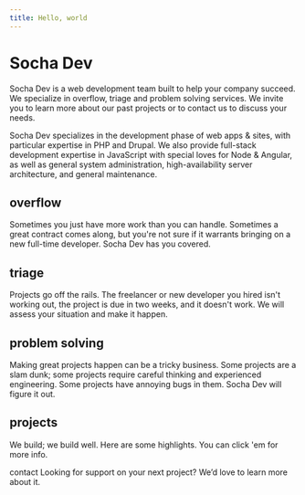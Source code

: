 ```yaml
---
title: Hello, world
---
```


# Socha Dev 
Socha Dev is a web development team built to help your company succeed. We 
specialize in overflow, triage and problem solving services. We invite you to 
learn more about our past projects or to contact us to discuss your needs.

Socha Dev specializes in the development phase of web apps & sites, with 
particular expertise in PHP and Drupal. We also provide full-stack development 
expertise in JavaScript with special loves for Node & Angular, as well as general 
system administration, high-availability server architecture, and general 
maintenance.

## overflow
Sometimes you just have more work than you can handle. Sometimes a great 
contract comes along, but you're not sure if it warrants bringing on a new 
full-time developer. Socha Dev has you covered.

## triage
Projects go off the rails. The freelancer or new developer you hired isn't 
working out, the project is due in two weeks, and it doesn't work. We will 
assess your situation and make it happen.

## problem solving
Making great projects happen can be a tricky business. Some projects are a slam 
dunk; some projects require careful thinking and experienced engineering. Some 
projects have annoying bugs in them. Socha Dev will figure it out.

## projects
We build; we build well. Here are some highlights. You can click 'em for more 
info.

contact
Looking for support on your next project? We’d love to learn more about it.
